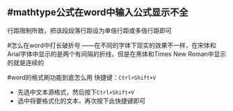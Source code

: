 #mathtype公式在word中输入公式显示不全
---
行距限制所致，把该段段落行距设为单倍行距或多倍行距即可

#怎么在word中打长破折号
——在不同的字体下现实的效果不一样，在宋体和Arial字体中显示的是两个有间隔的折线，但是在黑体和Times New Roman中显示的就是连续的

#word的格式刷功能到底怎么用
快捷键：`Ctrl+Shift+V`
- 先选中文本源格式，然后按下`Ctrl+Shift+V`
- 选中将要格式化的文本，再次按下此快捷键即可
